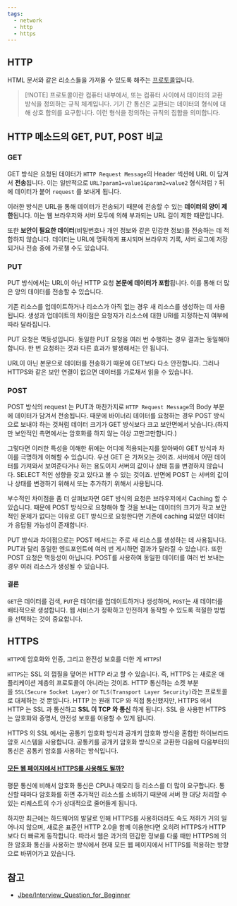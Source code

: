 ```yaml
---
tags:
  - network
  - http
  - https
---
```

## HTTP
HTML 문서와 같은 리소스들을 가져올 수 있도록 해주는 [프로토콜](https://developer.mozilla.org/ko/docs/Glossary/Protocol)입니다.

> [!NOTE] 프로토콜이란
> 컴퓨터 내부에서, 또는 컴퓨터 사이에서 데이터의 교환 방식을 정의하는 규칙 체계입니다. 기기 간 통신은 교환되는 데이터의 형식에 대해 상호 합의를 요구합니다. 이런 형식을 정의하는 규칙의 집합을 의미합니다.
## HTTP 메소드의 GET, PUT, POST 비교
### GET
GET 방식은 요청된 데이터가 `HTTP Request Message`의 Header 섹션에 URL 이 담겨서 **전송**됩니다. 이는 일반적으로 `URL?param1=value1&param2=value2` 형식처럼 `?` 뒤에 데이터가 붙어 `request` 를 보내게 됩니다. 

이러한 방식은 URL을 통해 데이터가 전송되기 때문에 전송할 수 있는 **데이터의 양이 제한**됩니다. 이는 웹 브라우저와 서버 모두에 의해 부과되는 URL 길이 제한 때문입니다. 

또한 **보안이 필요한 데이터**(비밀번호나 개인 정보와 같은 민감한 정보)를 전송하는 데 적합하지 않습니다. 데이터는 URL에 명확하게 표시되며 브라우저 기록, 서버 로그에 저장되거나 전송 중에 가로챌 수도 있습니다.
### PUT
PUT 방식에서는 URL이 아닌 HTTP 요청 **본문에 데이터가 포함**됩니다. 이를 통해 더 많은 양의 데이터를 전송할 수 있습니다. 

기존 리소스를 업데이트하거나 리소스가 아직 없는 경우 새 리소스를 생성하는 데 사용됩니다. 생성과 업데이트의 차이점은 요청자가 리소스에 대한 URI를 지정하는지 여부에 따라 달라집니다.

PUT 요청은 멱등성입니다. 동일한 PUT 요청을 여러 번 수행하는 경우 결과는 동일해야 합니다. 한 번 요청하는 것과 다른 효과가 발생해서는 안 됩니다.

URL이 아닌 본문으로 데이터를 전송하기 때문에 GET보다 다소 안전합니다. 그러나 HTTPS와 같은 보안 연결이 없으면 데이터를 가로채서 읽을 수 있습니다.
### POST
POST 방식의 request 는 PUT과 마찬가지로 `HTTP Request Message`의 Body 부분에 데이터가 담겨서 전송됩니다. 때문에 바이너리 데이터를 요청하는 경우 POST 방식으로 보내야 하는 것처럼 데이터 크기가 GET 방식보다 크고 보안면에서 낫습니다.(하지만 보안적인 측면에서는 암호화를 하지 않는 이상 고만고만합니다.)

그렇다면 이러한 특성을 이해한 뒤에는 어디에 적용되는지를 알아봐야 GET 방식과 차이를 극명하게 이해할 수 있습니다. 우선 GET 은 가져오는 것이죠. 서버에서 어떤 데이터를 가져와서 보여준다거나 하는 용도이지 서버의 값이나 상태 등을 변경하지 않습니다. SELECT 적인 성향을 갖고 있다고 볼 수 있는 것이죠. 반면에 POST 는 서버의 값이나 상태를 변경하기 위해서 또는 추가하기 위해서 사용됩니다.

부수적인 차이점을 좀 더 살펴보자면 GET 방식의 요청은 브라우저에서 Caching 할 수 있습니다. 때문에 POST 방식으로 요청해야 할 것을 보내는 데이터의 크기가 작고 보안적인 문제가 없다는 이유로 GET 방식으로 요청한다면 기존에 caching 되었던 데이터가 응답될 가능성이 존재합니다.

PUT 방식과 차이점으로는 POST 메서드는 주로 새 리소스를 생성하는 데 사용됩니다. PUT과 달리 동일한 엔드포인트에 여러 번 게시하면 결과가 달라질 수 있습니다. 또한 POST 요청은 멱등성이 아닙니다. POST를 사용하여 동일한 데이터를 여러 번 보내는 경우 여러 리소스가 생성될 수 있습니다.

#### 결론
`GET`은 데이터를 검색, `PUT`은 데이터를 업데이트하거나 생성하며, `POST`는 새 데이터를 배타적으로 생성합니다. 웹 서비스가 정확하고 안전하게 동작할 수 있도록 적절한 방법을 선택하는 것이 중요합니다.
## HTTPS
`HTTP`에 암호화와 인증, 그리고 완전성 보호를 더한 게 `HTTPS`!

`HTTPS`는 SSL 의 껍질을 덮어쓴 HTTP 라고 할 수 있습니다. 즉, HTTPS 는 새로운 애플리케이션 계층의 프로토콜이 아니라는 것이죠. HTTP 통신하는 소켓 부분을 `SSL(Secure Socket Layer)` or `TLS(Transport Layer Security)`라는 프로토콜로 대체하는 것 뿐입니다. HTTP 는 원래 TCP 와 직접 통신했지만, HTTPS 에서 HTTP 는 SSL 과 통신하고 **SSL 이 TCP 와 통신** 하게 됩니다. SSL 을 사용한 HTTPS 는 암호화와 증명서, 안전성 보호를 이용할 수 있게 됩니다.

HTTPS 의 SSL 에서는 공통키 암호화 방식과 공개키 암호화 방식을 혼합한 하이브리드 암호 시스템을 사용합니다. 공통키를 공개키 암호화 방식으로 교환한 다음에 다음부터의 통신은 공통키 암호를 사용하는 방식입니다.

#### [모든 웹 페이지에서 HTTPS를 사용해도 될까?](https://github.com/JaeYeopHan/Interview_Question_for_Beginner/blob/main/Network/README.md#%EB%AA%A8%EB%93%A0-%EC%9B%B9-%ED%8E%98%EC%9D%B4%EC%A7%80%EC%97%90%EC%84%9C-https%EB%A5%BC-%EC%82%AC%EC%9A%A9%ED%95%B4%EB%8F%84-%EB%90%A0%EA%B9%8C)

평문 통신에 비해서 암호화 통신은 CPU나 메모리 등 리소스를 더 많이 요구합니다. 통신할 때마다 암호화를 하면 추가적인 리소스를 소비하기 때문에 서버 한 대당 처리할 수 있는 리퀘스트의 수가 상대적으로 줄어들게 됩니다.

하지만 최근에는 하드웨어의 발달로 인해 HTTPS를 사용하더라도 속도 저하가 거의 일어나지 않으며, 새로운 표준인 HTTP 2.0을 함께 이용한다면 오히려 HTTPS가 HTTP보다 더 빠르게 동작합니다. 따라서 웹은 과거의 민감한 정보를 다룰 때만 HTTPS에 의한 암호화 통신을 사용하는 방식에서 현재 모든 웹 페이지에서 HTTPS를 적용하는 방향으로 바뀌어가고 있습니다.
## 참고
- [Jbee/Interview_Question_for_Beginner](https://github.com/JaeYeopHan/Interview_Question_for_Beginner/blob/main/Network/README.md#http%EC%9D%98-get%EA%B3%BC-post-%EB%B9%84%EA%B5%90)